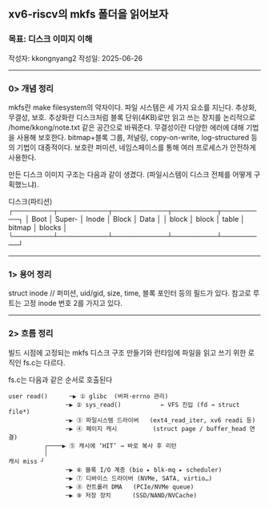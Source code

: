 ## xv6-riscv의 mkfs 폴더을 읽어보자

### 목표: 디스크 이미지 이해
작성자: kkongnyang2 작성일: 2025-06-26

---
### 0> 개념 정리

mkfs란 make filesystem의 약자이다.
파일 시스템은 세 가지 요소를 지닌다. 추상화, 무결성, 보호. 추상화란 디스크처럼 블록 단위(4KB)로만 읽고 쓰는 장치를 논리적으로 /home/kkong/note.txt 같은 공간으로 바꿔준다. 무결성이란 다양한 에러에 대해 기법을 사용해 보호한다. bitmap+블록 그룹, 저널링, copy-on-write, log-structured 등의 기법이 대중적이다. 보호란 퍼미션, 네임스페이스를 통해 여러 프로세스가 안전하게 사용한다.

만든 디스크 이미지 구조는 다음과 같이 생겼다. (파일시스템이 디스크 전체를 어떻게 구획했느냐).

디스크(파티션)
┌────────┬──────────┬───────────┬─────────┬─────────┐
│ Boot   │ Super-   │ Inode     │ Block   │ Data    │
│ block  │ block    │  table    │ bitmap  │ blocks  │
└────────┴──────────┴───────────┴─────────┴─────────┘


---
### 1> 용어 정리

struct inode                // 퍼미션, uid/gid, size, time, 블록 포인터 등의 필드가 있다. 참고로 루트는 고정 inode 번호 2를 가지고 있다.

---
### 2> 흐름 정리

빌드 시점에 고정되는 mkfs 디스크 구조 만들기와 런타임에 파일을 읽고 쓰기 위한 로직인 fs.c는 다르다.

fs.c는 다음과 같은 순서로 호출된다

```
user read()      ─▶ ① glibc  (버퍼·errno 관리)
                ─▶ ② sys_read()           ← VFS 진입 (fd → struct file*)
                ─▶ ③ 파일시스템 드라이버   (ext4_read_iter, xv6 readi 등)
                ─▶ ④ 페이지 캐시          (struct page / buffer_head 연결)
          ┌────▶ ⑤ 캐시에 ‘HIT’ → 바로 복사 후 리턴
          │
캐시 miss ┘
                ─▶ ⑥ 블록 I/O 계층 (bio ▸ blk-mq ▸ scheduler)
                ─▶ ⑦ 디바이스 드라이버 (NVMe, SATA, virtio…)
                ─▶ ⑧ 컨트롤러 DMA   (PCIe/NVMe queue)
                ─▶ ⑨ 저장 장치      (SSD/NAND/NVCache)
```


